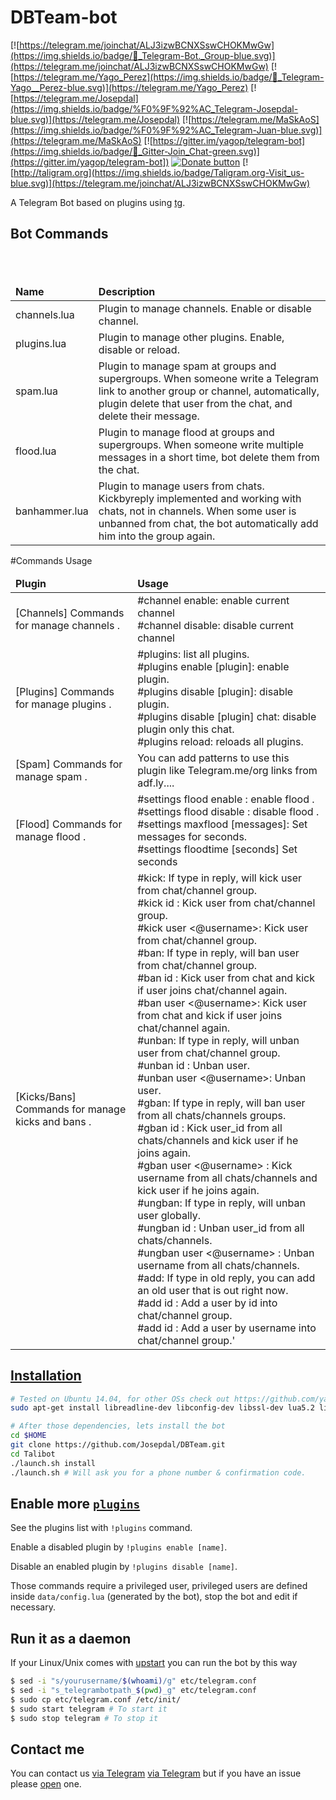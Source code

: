 DBTeam-bot
============

[![https://telegram.me/joinchat/ALJ3izwBCNXSswCHOKMwGw](https://img.shields.io/badge/💬_Telegram-Bot._Group-blue.svg)](https://telegram.me/joinchat/ALJ3izwBCNXSswCHOKMwGw) [![https://telegram.me/Yago_Perez](https://img.shields.io/badge/💬_Telegram-Yago__Perez-blue.svg)](https://telegram.me/Yago_Perez) [![https://telegram.me/Josepdal](https://img.shields.io/badge/%F0%9F%92%AC_Telegram-Josepdal-blue.svg)](https://telegram.me/Josepdal) [![https://telegram.me/MaSkAoS](https://img.shields.io/badge/%F0%9F%92%AC_Telegram-Juan-blue.svg)](https://telegram.me/MaSkAoS) [![https://gitter.im/yagop/telegram-bot](https://img.shields.io/badge/💬_Gitter-Join_Chat-green.svg)](https://gitter.im/yagop/telegram-bot]) [![Donate button](https://img.shields.io/badge/Red_Cross-donate-yellow.svg)](https://www.icrc.org/ "Donate to Red Cross Society") [![http://taligram.org](https://img.shields.io/badge/Taligram.org-Visit_us-blue.svg)](https://telegram.me/joinchat/ALJ3izwBCNXSswCHOKMwGw)

A Telegram Bot based on plugins using [tg](https://github.com/vysheng/tg).

Bot Commands
------------
<table>
  <thead>
    <tr>
      <td><strong>Name</strong></td>
      <td><strong>Description</strong></td>
    </tr>
  </thead>
  <tbody>
    <tr>
      <td>channels.lua</td>
      <td>Plugin to manage channels. Enable or disable channel.</td>
     <br></td>
    </tr>
    <tr>
      <td>plugins.lua</td>
      <td>Plugin to manage other plugins. Enable, disable or reload.</td>
      <br>
    </tr>
<tr>
    <td>spam.lua</td>
<td>Plugin to manage spam at groups and supergroups. When someone write a Telegram link to another group or channel, automatically, plugin delete that user from the chat, and delete their message.</td>
</tr>
<tr>
<td>flood.lua</td>
<td>Plugin to manage flood at groups and supergroups. When someone write multiple messages in a short time, bot delete them from the chat.</td>
</tr>
<tr>
<td>banhammer.lua</td>
<td>Plugin to manage users from chats. Kickbyreply implemented and working with chats, not in channels. When some user is unbanned from chat, the bot automatically add him into the group again.</td>
</tr>
  </tbody>
</table>

#Commands Usage
<table>
  <thead>
    <tr>
      <td><strong>Plugin</strong></td>
      <td><strong>Usage</strong></td>
    </tr>
  </thead>
  <tbody>
    <tr>
<td>[Channels] Commands for manage channels .</td>
<td>#channel enable: enable current channel<br>
#channel disable: disable current channel<br></td></tr>
<tr>
<td>[Plugins] Commands for manage plugins .</td>
<td>#plugins: list all plugins.<br>
#plugins enable [plugin]: enable plugin.<br>
#plugins disable [plugin]: disable plugin.<br>
#plugins disable [plugin] chat: disable plugin only this chat.<br>
#plugins reload: reloads all plugins.<br></td></tr>
</tr>
<tr>
<td>[Spam] Commands for manage spam .</td>
<td>You can add patterns to use this plugin like Telegram.me/org links from adf.ly....<br></td></tr>
</tr>
<tr>
<td>[Flood] Commands for manage flood .</td>
<td>#settings flood enable : enable flood .<br>#settings flood disable : disable flood .<br>#settings maxflood [messages]: Set messages  for seconds.<br>
#settings floodtime [seconds] Set seconds<br></td></tr>
</tr>
<td>[Kicks/Bans] Commands for manage kicks and bans .</td>
<td>#kick: If type in reply, will kick user from chat/channel group.<br>
        #kick id <user_id>: Kick user from chat/channel group.<br>
        #kick user <@username>: Kick user from chat/channel group.<br>
        #ban: If type in reply, will ban user from chat/channel group.<br>
        #ban id <user_id>: Kick user from chat and kick if user joins chat/channel again.<br>
        #ban user <@username>: Kick user from chat and kick if user joins chat/channel again.<br>
        #unban: If type in reply, will unban user from chat/channel group.<br>
        #unban id <user_id>: Unban user.<br>
        #unban user <@username>: Unban user.<br>
        #gban: If type in reply, will ban user from all chats/channels groups.<br>
        #gban id <user_id> : Kick user_id from all chats/channels and kick user if he joins again.<br>
        #gban user <@username> : Kick username from all chats/channels and kick user if he joins again.<br>
        #ungban: If type in reply, will unban user globally.<br>
        #ungban id <user_id> : Unban user_id from all chats/channels.<br>
        #ungban user <@username> : Unban username from all chats/channels.<br>
        #add: If type in old reply, you can add an old user that is out right now.<br>
        #add id <user_id>: Add a user by id into chat/channel group.<br>
        #add id <user_id>: Add a user by username into chat/channel group.'<br></td></tr>
</tr>
  </tbody>
</table>

[Installation](https://github.com/yagop/telegram-bot/wiki/Installation)
------------
```bash
# Tested on Ubuntu 14.04, for other OSs check out https://github.com/yagop/telegram-bot/wiki/Installation
sudo apt-get install libreadline-dev libconfig-dev libssl-dev lua5.2 liblua5.2-dev libevent-dev make unzip git redis-server g++ libjansson-dev libpython-dev expat libexpat1-dev
```

```bash
# After those dependencies, lets install the bot
cd $HOME
git clone https://github.com/Josepdal/DBTeam.git
cd Talibot
./launch.sh install
./launch.sh # Will ask you for a phone number & confirmation code.
```

Enable more [`plugins`](https://github.com/yagop/Talibot/tree/supergroups/plugins)
-------------
See the plugins list with `!plugins` command.

Enable a disabled plugin by `!plugins enable [name]`.

Disable an enabled plugin by `!plugins disable [name]`.

Those commands require a privileged user, privileged users are defined inside `data/config.lua` (generated by the bot), stop the bot and edit if necessary.


Run it as a daemon
------------
If your Linux/Unix comes with [upstart](http://upstart.ubuntu.com/) you can run the bot by this way
```bash
$ sed -i "s/yourusername/$(whoami)/g" etc/telegram.conf
$ sed -i "s_telegrambotpath_$(pwd)_g" etc/telegram.conf
$ sudo cp etc/telegram.conf /etc/init/
$ sudo start telegram # To start it
$ sudo stop telegram # To stop it
```

Contact me
------------
You can contact us [via Telegram](https://telegram.me/Josepdal) [via Telegram](https://telegram.me/MaSkAoS) but if you have an issue please [open](https://github.com/Josepdal/DBTeam/issues) one.
